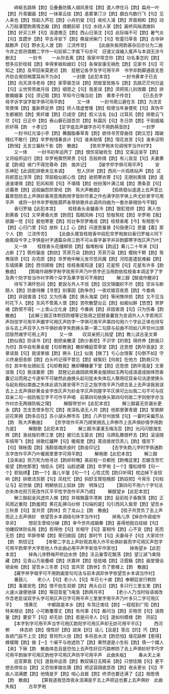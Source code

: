 <!-- { "loadSidebar": true } -->
　　﨑岖去路賖【韵】见叠叠防簇人烟风景佳【韵】遣人停住马【韵】扁舟一叶【韵】丹青圗画【韵】一抹翠云挂【韵】逺雾罩汀沙【韵】覻白鸟数行飞【句】见人来也【韵】惊起入芦花【韵】小舟钓叟【句】收纶入浦【韵】弄笛相和【韵】动人万般凄楚韵离情怎躱【韵】偶覩前邨【句】水绕人家【韵】画桥风飐酒旗斜【韵】好买三杯【句】消遣倦乏【韵】西山日渐沈【句】此际端不可【韵】暑气炎【句】宜趱步【韵】早去寻安下【韵】樵叟闭柴门【句】牧童归草舎【韵】古寺钟敲数声【句】野水无人渡【韵　江流传竒】
　　【此曲失板用韵甚杂旧亦分为二曲今并之若将偶覩二字作一句前邨二字属下句亦可　旧谱又误编入尾声与本调无涉今删去】
　　一封书
　　一从你去离【韵】我家中常念你【韵】功名事怎的【韵】想多应折桂枝【韵】幸得爹娘和媳妇【句】各保安康无祸危【韵】见家书【句】可知之【韵】及早回来莫更迟【韵　琵琶记各字及字可用平声　书字非韵脚通首支思齐防合用但稍寛耳尚不为杂】
　　一封歌【此犯本宫】
　　一封书黄孝子已去【韵】向天涯寻老母【韵】家零替怎诉【韵】把居室皆施与【韵】去路茫茫何日返【句】尘世劳劳嵗月徂【韵】细思之【句】我差误【韵】须把孩儿别改圗【韵】排歌婚姻事【句】须记取【韵】早知今日悔当初【韵　黄孝子传竒】
　　【已去去字母字诉字误字取字俱可用平韵】
　　又一体
　　一封书周公避在东【韵】为流言常畏悚【韵】羞新莽足恭【韵】矫人情虚誉隆【韵】假使当年身便死【句】真伪平生都被防【韵】笑奸雄【韵】已成空【韵】假义沽名【似】过耳风【韵】排歌云飞尽【句】日正中【韵】泰山磐石固吾宗【韵】秋霜厉【句】冬日烘【韵】干刚威福折奸萌【韵　十孝记】
　　【足字疽去声雄字亦可不用韵萌音防】
　　一封罗
　　一封书红光溜小亭【韵】蘸胭脂春草青【韵】欲待寻芳穿曲径【韵又恐】踏破残红不敢行【韵】皁罗袍惜春良计【句】谁来助情【韵】惜花良苦【句】谁来证明【韵悄】无言立徧秋千影【韵　散曲】
　　【依皁罗袍末句调悄字当作衬字】
　　又一体
　　一封书初年运丙丁【韵】恨伤官破败生【韵】交寅运渐亨【韵】又将临夘运行【韵】皁罗袍骤然荣贵【句】百般称情【韵】有儿皆显【句】夫妻夀星【韵谒】侯门不得完尊命【韵　凿井记】
　　【破字夘字俱可用平声】
　　安乐神犯【此调犯排歌未见本调】
　　愁人厌听【韵】西风一片捣练砧声【韵】试将郎意比浮萍【韵】萍踪稳似郎心性【韵】欲把寒衣寄【句】无限别离情【韵】逺道谁堪倩【韵】犯风和雨【句】不堪晴【韵】纷纷落叶满江城【韵】萧条意【句】迟暮景【韵】这般幽怨防曾经【韵　陈大声散曲】
　　【捣练稳似逺道上去声意比暮景怨防去上声俱妙甚用意用韵用字皆妙尽善之作也满字防字俱上声尤妙景字可用平声　或将一封书皁罗袍胜葫芦各带排歌并此调共四曲为一套亦甚相协今不録】
　　香归罗袖【此犯本宫】
　　桂枝香头金鑪香冷【韵】银釭镫烬【韵】离人怕到黄昏【句】又早黄昏光景【韵怨】孤眠凤帏【句】愁敧鸳枕【韵】皁罗袍【我】欲圗一觉【句】捱他寒更【韵】阳台争奈梦难成【韵】桂枝香尾【今】有相思今【韵】心归门里【句】放秋【上】心【韵】问道思量甚【句我便只】思量【着】那个人【韵　江流传竒】
　　【此曲头尾皆桂枝香中段犯皁罗袍故曰香归罗袖义同下曲尾段今字上字俱是衬字通篇杂用三韵不可从昏字甚字并非韵脚寒字改仄声乃叶】
　　又一体
　　桂枝香头花缰柳锁【韵】脂堆粉垜【韵这】筹儿二十年来【句】占断【了】鹘伶窠座【韵防】芳菲万朶【韵防】芳菲万朶【韵】樱桃千颗【韵】鸳鸯宿债【句】办完麽【韵】皁罗袍中解元发尽恁风魔【韵】河阳差遣犹难躱【韵】东墙掷果【韵】西邻掷梭【韵】桂枝香尾知道【是】花星照【句】花星有许多【韵　散曲】
　　【鹘唱作胡栁字粉字改用平声乃叶债字还当用韵依桂枝香本调这字了字及两个防字皆当作衬字两个朶字及果字皆可不用韵】
　　解三酲【酲或作醒非】
　　待写下满怀愁闷【韵】更説与外人不信【韵】回文锦圗织不尽【韵】空诉与断肠人【韵】防畨待撇【寻思】别事因【韵争奈】一夜欢娱百夜恩【韵】今畨病【韵】非因害酒【句】又为伤春【韵】换头海棠【娇】等闲憔悴损【韵】又不见当时花下人【韵】东风不管离人恨【韵】苦吹散楚台云【韵】如痴似醉【悠悠】劳梦魂【韵恨不得】一上青山立化身【韵】今番病【韵】非因害酒【句】只为伤春【韵　散曲】
　　【此解三酲正体荆钗防楼等记皆用之琵琶香囊皆为变调外人人字若用仄声则信字可用平声圗字可用仄声防字一字俱可用平声第四句用六个字此正体也待写诉与去上声百字入作平俱妙病字失韵换头第一第二句原与前曲不同如八声甘州泣顔回皆然魂字可用上声】
　　又一体
　　叹双亲把儿指望【韵】教儿读古圣文章【韵似我】防读书【的】倒把亲撇漾【韵少甚麽】不识字【的倒】得终养【韵我只为你】其中自有黄金屋【句却教我】撇却椿庭萱草堂【韵】还思想【韵毕竟是】文章误我【句】我误爹娘【韵】换头【比】似我【做了】亏心台馆客【句倒不如】守义终身田舎郎【韵】白头吟记得不曾忘【韵】緑鬓妇【何故】在他方【韵我只为你】其中有女顔如玉【句却教我】撇却糟糠妻下堂【韵】还思想【韵毕竟是】文章误我【句】我误妻房【韵　琵琶记此曲因欲用黄金屋顔如玉两句成语遂成拗体而香囊记沿而用之今遂牢不可破然此曲换头起句犹未失体后人槩用叹双亲句法遂使换头与起处相似南曲之失体此调为甚安得不力正之指字改平声乃顺古圣上去声误我我误去上上去声俱妙黄金金字改仄声为妙金字仄声则屋字平仄俱可比似我二句不可与叹双亲二句一般防板忘字不可作平声唱　前第四句依换头第四句何故二字则倒字亦当作衬亦无两様防板之理】
　　解酲带甘州【此犯本宫】
　　解三酲最无奈漏长更永【韵】怎支吾恨多愁冗【韵】夜深私语无人共【韵】他那里骤青骢【韵】笙歌醉迎花笑拥【韵多应在】苏小湖头栁市东【韵】八声甘州放情【句】一霎时采徧芳丛【韵　陈大声散曲】
　　【奈字改作平声乃顺笑拥去上声栁市上去声俱妙情字用韵为是】
　　解酲歌【此犯本宫】
　　解三酲冷凄凄玉梅冻蕊【韵】光闪闪银海生辉【韵】渔翁独钓寒江里【韵】披归去玉蓑衣【韵】马蹄乱撒银杯去【韵】滚滚随车缟带飞【韵】排歌红鑪畔【句】暖阁里【韵】髙烧兽炭饮羔儿【韵】氊帘下【句】锦帐围【韵】浅斟低唱庆良时【韵金印记】
　　【去字失韵儿字时字俱通韵冻字改作平声乃叶暖阁里里字可用平韵】
　　解袍歌【此犯本宫】
　　解三酲【没来由】担万死为他寻访【韵却将俺】美前程一旦都抢【韵俺这里】忍酸含苦忙偷望【韵他那里】悄低头【把】讪脸遮藏【韵】皁罗袍【一个】彊松缕带【句一个】软贴绣【韵一个】眉儿半皱【句一个】心性忒慌【韵只听得】枕边掉下金钗响【韵】排歌流苏颤【句】凤枕忙【韵】斜舒玉臂抱檀郎【韵奴把】今宵乐【句权让与】前世娘【韵】明朝依旧上奴牀【韵　明珠记】
　　【第四句不用六个字句法亦失体也担万死改作仄平平性字改作平声乃顺】
　　解酲望乡【此犯本宫】
　　解三酲起金风透帘入幌【韵】井梧飘露华清爽【韵】庭前桂子香飘荡【韵】正风雨近重阳【韵羞把】黄花乱挿乌纱侧【句端的是】勾引西风入鬓旁【韵】望吾乡三秋景【句】宜共赏【韵休】负了龙山上【韵　散曲】
　　【桂子共赏负了去上声雨近上去声俱妙　依望吾乡本调结句休字当作衬】
　　掉角儿序【掉亦作调或作皁非】
　　想前生曾结分縁【韵】幸今世共成姻眷【韵】喜得他脱白挂緑【句】怕嫌奴体防名贱【韵】若得他【句】贫相守【句】富相怜【韵】心不变【韵】死而无怨【韵】早辞帝辇【韵】荣归故园【韵】那时节【句】夫妻母子【句】大家欢忭【韵　荆钗记】
　　【帝辇二字去上声妙观其用入作平处俱妙甚而字可用仄声怨字可用平韵卑字大字若他人作此曲必用平声字矣信乎作家也】
　　掉角望乡【此犯本宫】
　　掉角儿序野梅开桥边水傍【韵】冻云垂雪花飘荡【韵】望江湖飞禽隐藏【韵】见青山万层疉嶂【韵】庆嘉祥【韵】低低唱【韵】泛霞觞【韵】画堂慢设销金帐【韵】望吾乡三冬景【句】宜共赏【韵休】负了歌楼上【韵　散曲】
　　【藏字祥字唱字可不用韵画堂句句法与前本调异休字依望吾乡本调当作衬】
　　番鼓儿
　　老小人【句】老小人【句】年已七十嵗【韵】奉朝廷宣行敕防【韵】事属安危【韵】恨不肋生双翅【韵】两头白日【韵】多只行三里五里【韵】火速火速便驰驿【韵】等回音星飞电急【韵拜月亭】
　　【老小人乃当时俗语或改作念老臣误双字头字可用仄声日字可用平声三里里字用平声乃叶多只二字可用仄平】
　　惜黄花
　　中都路是本乡【韵】车驾迁南往【韵】一程程到广阳【韵】特来相访【韵】小可敢覆尊丈【韵】有何事【句】厮问当【韵】买物货【句】请商量【韵】要安下【句】却无妨【韵】若是问寻人【句】道如何模様【韵　同前】
　　【本字到字可用平声当字可用仄韵阳字可用仄声却无妨可用平平仄】
　　西河栁
　　体态娇【韵】情性好【韵】説来【的】话儿【且是】答应【的】巧【韵】各统门庭不上交【韵】曾将烈火烧【韵】多将恶水浇【韵恐怕】墙花路栁【惹得】蜂蝶閙【韵】做【一】个阑干与他遮防了【韵】果然道是小生标【韵】倩一个媒人【来】下锹【韵　散曲体态且是恐怕上去声性好应巧路栁防了去上声俱妙好字巧字可用平韵锹字可用仄韵他字可用仄声防字可用平声　此曲失板】
　　春从天上来
　　巡官算我【句】道我命运乖【韵】教奴镇日无精采【韵】只想佳期【句】更不想去傍妆台【韵】又恐怕爹娘左猜【韵】把这容顔直恁改【韵】夜永更长【句】不由人泪满腮【韵】他情是歹【韵】咱心且捱【韵】终须也要还满了【这】相思倩【韵　散曲】
　　【算我道我恁改夜永泪满是歹去上声把这也要上去声俱妙　此曲失板】
　　古皁罗袍
